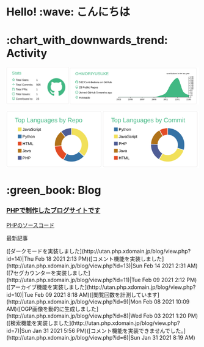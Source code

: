 # Hello! \:wave: こんにちは
# \:chart_with_downwards_trend: Activity
<img src="https://raw.githubusercontent.com/OHMORIYUSUKE/OHMORIYUSUKE/main/profile-summary-card-output/vue/3-stats.svg" width="33%"><img src="https://raw.githubusercontent.com/OHMORIYUSUKE/OHMORIYUSUKE/main/profile-summary-card-output/vue/0-profile-details.svg" width="67%">

<img src="https://raw.githubusercontent.com/OHMORIYUSUKE/OHMORIYUSUKE/main/profile-summary-card-output/vue/1-repos-per-language.svg" width="50%"><img src="https://raw.githubusercontent.com/OHMORIYUSUKE/OHMORIYUSUKE/main/profile-summary-card-output/vue/2-most-commit-language.svg" width="50%">

# \:green_book: Blog 
### [PHPで制作したブログサイトです](http://utan.php.xdomain.jp/blog/)  
[PHPのソースコード](https://github.com/OHMORIYUSUKE/Blog-PHP)  
  
最新記事  
<!-- BLOG-POST-LIST:START -->([ダークモードを実装しました](http://utan.php.xdomain.jp/blog/view.php?id=14)|Thu Feb 18 2021 2:13 PM)([コメント機能を実装しました](http://utan.php.xdomain.jp/blog/view.php?id=13)|Sun Feb 14 2021 2:31 AM)([7セグカウンターを実装しました](http://utan.php.xdomain.jp/blog/view.php?id=11)|Tue Feb 09 2021 2:12 PM)([アーカイブ機能を実装しました](http://utan.php.xdomain.jp/blog/view.php?id=10)|Tue Feb 09 2021 8:18 AM)([閲覧回数を計測しています](http://utan.php.xdomain.jp/blog/view.php?id=9)|Mon Feb 08 2021 10:09 AM)([OGP画像を動的に生成しました](http://utan.php.xdomain.jp/blog/view.php?id=8)|Wed Feb 03 2021 1:20 PM)([検索機能を実装しました](http://utan.php.xdomain.jp/blog/view.php?id=7)|Sun Jan 31 2021 5:56 PM)([コメント機能を実装できませんでした。](http://utan.php.xdomain.jp/blog/view.php?id=6)|Sun Jan 31 2021 8:19 AM)<!-- BLOG-POST-LIST:END -->
